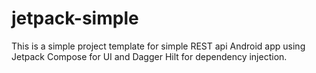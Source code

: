 # jetpack-simple

This is a simple project template for simple REST api Android app using Jetpack Compose for UI and Dagger Hilt for dependency injection.

